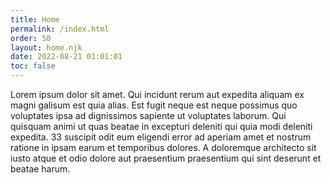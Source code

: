 ```yaml
---
title: Home
permalink: /index.html
order: 50
layout: home.njk
date: 2022-08-21 01:01:01
toc: false
---
```


Lorem ipsum dolor sit amet. Qui incidunt rerum aut expedita aliquam ex magni galisum est quia alias. Est fugit neque est neque possimus quo voluptates ipsa ad dignissimos sapiente ut voluptates laborum. Qui quisquam animi ut quas beatae in excepturi deleniti qui quia modi deleniti expedita. 33 suscipit odit eum eligendi error ad aperiam amet et nostrum ratione in ipsam earum et temporibus dolores. A doloremque architecto sit iusto atque et odio dolore aut praesentium praesentium qui sint deserunt et beatae harum.
